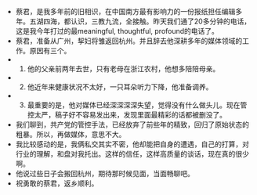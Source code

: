 - 蔡君，是我多年前的旧相识，在中国南方最有影响力的一份报纸担任编辑多年。五湖四海，都认识，三教九流，全接触。昨天我们通了20多分钟的电话，这是我今年打过的最meaningful, thoughtful, profound的电话了。
- 蔡君，准备从广州，挈妇将雏返回杭州。并且辞去他深耕多年的媒体领域的工作。原因有三个。
- 1. 他的父亲前两年去世，只有老母在浙江农村，他想多陪陪母亲。
- 2. 他近年来健康状况不太好，一只耳朵听力下降，他准备调养。
- 3. 最重要的是，他对媒体已经深深深深失望，觉得没有什么做头儿。现在管控太严，稿子好不容易发出来，发现里面最精彩的话都被删没了。
- 我们聊到，共产党的管控手法，已经放弃了前些年的精致，回归了原始状态的粗暴。所以，再做媒体，意思不大。
- 我比较感动的是，我俩私交其实不密，他却能把自身的遭遇，自己的打算，对行业的理解，和盘对我托出。这样的信任，这样高质量的谈话，现在真的很少啊。
- 他说过些日子会搬回杭州，期待那时候见面，当面畅聊吧。
- 祝勇敢的蔡君，返乡顺利。
